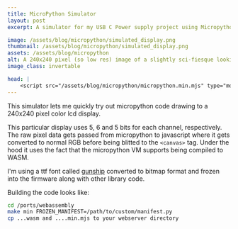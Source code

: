 ```yaml
---
title: MicroPython Simulator
layout: post
excerpt: A simulator for my USB C Power supply project using Micropython running in websassembly.

image: /assets/blog/micropython/simulated_display.png
thumbnail: /assets/blog/micropython/simulated_display.png
assets: /assets/blog/micropython
alt: A 240x240 pixel (so low res) image of a slightly sci-fiesque looking circular display showing so linear and curved bars, 24.4 volts, in bigger font 213w and 8.7A.
image_class: invertable

head: |
    <script src="/assets/blog/micropython/micropython.min.mjs" type="module"></script>
---
```


This simulator lets me quickly try out micropython code drawing to a 240x240 pixel color lcd display.

This particular display uses 5, 6 and 5 bits for each channel, respectively. The raw pixel data gets passed from micropython to javascript where it gets converted to normal RGB before being blitted to the `<canvas>` tag. Under the hood it uses the fact that the micropython VM supports being compiled to WASM.

I'm using a ttf font called [gunship](https://www.iconian.com/g.html) converted to bitmap format and frozen into the firmware along with other library code.


Building the code looks like:
```sh
cd /ports/webassembly
make min FROZEN_MANIFEST=/path/to/custom/manifest.py
cp ...wasm and ....min.mjs to your webserver directory
```


<script src="{{page.assets}}/cm6.bundle.min.js"></script>
<script src="{{page.assets}}/simulator.js" type = "module"></script>

<usbc-power-supply-simulator code="{{page.assets}}/demo.py" ></usbc-power-supply-simulator>